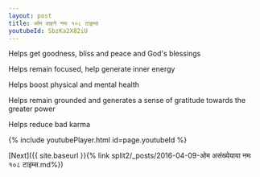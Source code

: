 ```yaml
---
layout: post
title: ओम वाहने नमः १०८ टाइम्स
youtubeId: SbzKa2X82iU
---
```

 
 
Helps get goodness, bliss and peace and God's blessings
 
Helps remain focused, help generate inner energy 
 
Helps boost physical and mental health 
 
Helps remain grounded and generates a sense of gratitude towards the greater power 
 
Helps reduce bad karma
 
 
 
 


{% include youtubePlayer.html id=page.youtubeId %}
 
[Next]({{ site.baseurl }}{% link  split2/_posts/2016-04-09-ओम असंख्येयाया नमः १०८ टाइम्स.md%})
 
